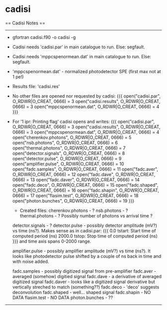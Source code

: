 cadisi
======
== Cadisi Notes ==

----

* gfortran cadisi.f90 -o cadisi -g
* Cadisi needs 'cadisi.par' in main catalogue to run. Else: segfault.
* Cadisi needs 'mppcspenormean.dat' in main catalogue to run. Else: segfault.
* 'mppcspenormean.dat' - normalized photodetector SPE (first max not at 1 pe!)
* Results file: 'cadisi.res'
* No other files are opened nor requested by cadisi:
  {{{
  open("cadisi.par", O_RDWR|O_CREAT, 0666) = 3
  open("cadisi.results", O_RDWR|O_CREAT, 0666) = 3
  open("mppcspenormean.dat", O_RDWR|O_CREAT, 0666) = 4
  }}}
* For
   '1  ipr: Printing flag'
  cadisi opens and writes:
  {{{
  open("cadisi.par", O_RDWR|O_CREAT, 0666) = 3
  open("cadisi.results", O_RDWR|O_CREAT, 0666) = 3
  open("mppcspenormean.dat", O_RDWR|O_CREAT, 0666) = 4
  open("cherenkov.photons", O_RDWR|O_CREAT, 0666) = 5
  open("nsb.photons", O_RDWR|O_CREAT, 0666) = 6
  open("thermal.photons", O_RDWR|O_CREAT, 0666) = 7
  open("detector.signals", O_RDWR|O_CREAT, 0666) = 8
  open("detector.pulse", O_RDWR|O_CREAT, 0666) = 9
  open("amplifier.pulse", O_RDWR|O_CREAT, 0666) = 10
  open("fadc.samples", O_RDWR|O_CREAT, 0666) = 11
  open("fadc.aver", O_RDWR|O_CREAT, 0666) = 12
  open("fadc.dave", O_RDWR|O_CREAT, 0666) = 13
  open("fadc.daver", O_RDWR|O_CREAT, 0666) = 14
  open("fadc.deco", O_RDWR|O_CREAT, 0666) = 15
  open("fadc.shaped", O_RDWR|O_CREAT, 0666) = 16
  open("fadc.shapin", O_RDWR|O_CREAT, 0666) = 17
  open("flasim.test", O_RDWR|O_CREAT, 0666) = 18
  open("photon.bunches", O_RDWR|O_CREAT, 0666) = 19
  }}}
  * Created files:
  cherenkov.photons - ?
  nsb.photons - ?
  thermal.photons - ?
  Possibly number of photons vs arrival time ?

  detector.signals - ?
  detector.pulse - possibly detector amplitude (mV?) vs time (ns?). Makes sense as in cadisi.par:
  {{{
	0.0          tstart: Start time of computed period (ns)
	2000.0       tstop: Stop time of computed period (ns)
  }}}
  and time axis spans 0-2000 range.

  amplifier.pulse - possibly amplifier amplitude (mV?) vs time (ns?). It looks like photodetector pulse shifted by a couple of ns back in time and with noise added.

  fadc.samples - possibly digitized signal from pre-amplifier
  fadc.aver - averaged (somehow) digitied signal
  fadc.dave - a derivative of averaged digitized signal
  fadc.daver - looks like a digitized signal derivative but vertically streched to match (something??)
  fadc.deco - 'deco' suggests deconvolution
  fadc.shaped - well... shaped signal
  fadc.shapin - NO DATA
  flasim.test - NO DATA
  photon.bunches - ??



----
